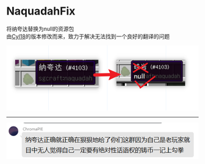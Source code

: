 # NaquadahFix
将纳夸达替换为null的资源包  
由[Cyl18](https://github.com/Cyl18/NaquadahFix)的版本修改而来，致力于解决无法找到一个良好的翻译的问题

![](docs/2.png)

---
![](docs/1.png)

